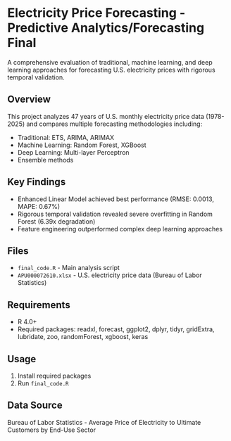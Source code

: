 # Electricity Price Forecasting - Predictive Analytics/Forecasting Final

A comprehensive evaluation of traditional, machine learning, and deep learning approaches for forecasting U.S. electricity prices with rigorous temporal validation.

## Overview
This project analyzes 47 years of U.S. monthly electricity price data (1978-2025) and compares multiple forecasting methodologies including:
- Traditional: ETS, ARIMA, ARIMAX
- Machine Learning: Random Forest, XGBoost
- Deep Learning: Multi-layer Perceptron
- Ensemble methods

## Key Findings
- Enhanced Linear Model achieved best performance (RMSE: 0.0013, MAPE: 0.67%)
- Rigorous temporal validation revealed severe overfitting in Random Forest (6.39x degradation)
- Feature engineering outperformed complex deep learning approaches

## Files
- `final_code.R` - Main analysis script
- `APU000072610.xlsx` - U.S. electricity price data (Bureau of Labor Statistics)

## Requirements
- R 4.0+
- Required packages: readxl, forecast, ggplot2, dplyr, tidyr, gridExtra, lubridate, zoo, randomForest, xgboost, keras

## Usage
1. Install required packages
2. Run `final_code.R`

## Data Source
Bureau of Labor Statistics - Average Price of Electricity to Ultimate Customers by End-Use Sector
